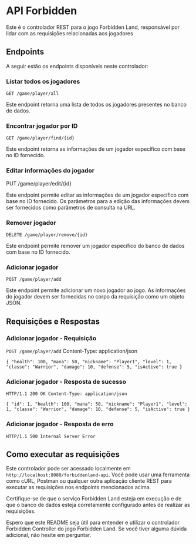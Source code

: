 # API Forbidden

Este é o controlador REST para o jogo Forbidden Land, responsável por lidar com as requisições relacionadas aos jogadores

## Endpoints

A seguir estão os endpoints disponíveis neste controlador:

### Listar todos os jogadores

`GET /game/player/all`

Este endpoint retorna uma lista de todos os jogadores presentes no banco de dados.

### Encontrar jogador por ID

`GET /game/player/find/{id}`

Este endpoint retorna as informações de um jogador específico com base no ID fornecido.

### Editar informações do jogador

PUT /game/player/edit/{id}


Este endpoint permite editar as informações de um jogador específico com base no ID fornecido. Os parâmetros para a edição das informações devem ser fornecidos como parâmetros de consulta na URL.

### Remover jogador

`DELETE /game/player/remove/{id}`


Este endpoint permite remover um jogador específico do banco de dados com base no ID fornecido.

### Adicionar jogador

`POST /game/player/add`


Este endpoint permite adicionar um novo jogador ao jogo. As informações do jogador devem ser fornecidas no corpo da requisição como um objeto JSON.

## Requisições e Respostas

### Adicionar jogador - Requisição

`POST /game/player/add`
Content-Type: application/json

`{
"health": 100,
"mana": 50,
"nickname": "Player1",
"level": 1,
"classe": "Warrior",
"damage": 10,
"defense": 5,
"isActive": true
}`

### Adicionar jogador - Resposta de sucesso

`HTTP/1.1 200 OK
Content-Type: application/json`

`{
"id": 1,
"health": 100,
"mana": 50,
"nickname": "Player1",
"level": 1,
"classe": "Warrior",
"damage": 10,
"defense": 5,
"isActive": true
}`


### Adicionar jogador - Resposta de erro

`HTTP/1.1 500 Internal Server Error`

## Como executar as requisições

Este controlador pode ser acessado localmente em `http://localhost:8080/forbiddenland-api`. Você pode usar uma ferramenta como cURL, Postman ou qualquer outra aplicação cliente REST para executar as requisições nos endpoints mencionados acima.

Certifique-se de que o serviço Forbidden Land esteja em execução e de que o banco de dados esteja corretamente configurado antes de realizar as requisições.

Espero que este README seja útil para entender e utilizar o controlador Forbidden Controller do jogo Forbidden Land. Se você tiver alguma dúvida adicional, não hesite em perguntar.




